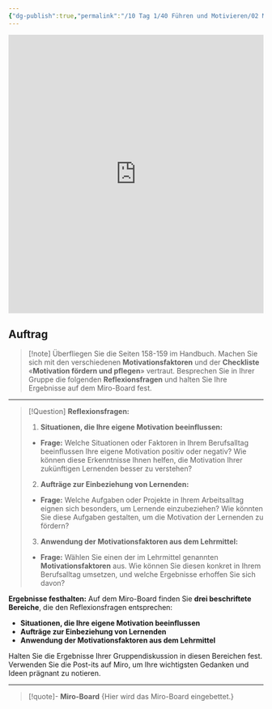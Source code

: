 ```yaml
---
{"dg-publish":true,"permalink":"/10 Tag 1/40 Führen und Motivieren/02 Motivationsfaktoren/"}
---
```


<iframe src="https://aburossi.github.io/prezi/BBK/fuehrenundmotivieren/#/" style="border:0px #ffffff none;" name="myiFrame" scrolling="no" frameborder="1" marginheight="0px" marginwidth="0px" height="550px" width="100%" allowfullscreen></iframe>

## Auftrag

>[!note] Überfliegen Sie die Seiten 158-159 im Handbuch. Machen Sie sich mit den verschiedenen **Motivationsfaktoren** und der **Checkliste** «**Motivation fördern und pflegen**» vertraut.
>Besprechen Sie in Ihrer Gruppe die folgenden **Reflexionsfragen** und halten Sie Ihre Ergebnisse auf dem Miro-Board fest.
---

   >[!Question] **Reflexionsfragen:**
   >
   >1. **Situationen, die Ihre eigene Motivation beeinflussen:**
   >   - **Frage:** Welche Situationen oder Faktoren in Ihrem Berufsalltag beeinflussen Ihre eigene Motivation positiv oder negativ? Wie können diese Erkenntnisse Ihnen helfen, die Motivation Ihrer zukünftigen Lernenden besser zu verstehen?
   >
   >2. **Aufträge zur Einbeziehung von Lernenden:**
   >   - **Frage:** Welche Aufgaben oder Projekte in Ihrem Arbeitsalltag eignen sich besonders, um Lernende einzubeziehen? Wie könnten Sie diese Aufgaben gestalten, um die Motivation der Lernenden zu fördern?
   >
   >3. **Anwendung der Motivationsfaktoren aus dem Lehrmittel:**
   >   - **Frage:** Wählen Sie einen der im Lehrmittel genannten **Motivationsfaktoren** aus. Wie können Sie diesen konkret in Ihrem Berufsalltag umsetzen, und welche Ergebnisse erhoffen Sie sich davon?

**Ergebnisse festhalten:**
   Auf dem Miro-Board finden Sie **drei beschriftete Bereiche**, die den Reflexionsfragen entsprechen:

   - **Situationen, die Ihre eigene Motivation beeinflussen**
   - **Aufträge zur Einbeziehung von Lernenden**
   - **Anwendung der Motivationsfaktoren aus dem Lehrmittel**

   Halten Sie die Ergebnisse Ihrer Gruppendiskussion in diesen Bereichen fest. Verwenden Sie die Post-its auf Miro, um Ihre wichtigsten Gedanken und Ideen prägnant zu notieren.

---

>[!quote]- **Miro-Board**
>{Hier wird das Miro-Board eingebettet.}
